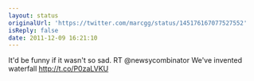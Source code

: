 ```yaml
---
layout: status
originalUrl: 'https://twitter.com/marcgg/status/145176167077527552'
isReply: false
date: 2011-12-09 16:21:10
---
```


It'd be funny if it wasn't so sad. RT @newsycombinator We've invented waterfall http://t.co/P0zaLVKU
